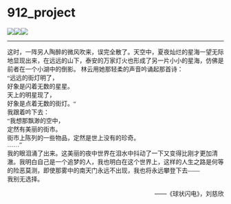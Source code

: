 # 912_project

[![](https://img.shields.io/badge/Author-@73fc-green.svg)](https://github.com/73fc)[![](https://img.shields.io/badge/Author-@stellarkey-blue.svg)](https://github.com/stellarkey)![](https://img.shields.io/badge/license-MIT-000000.svg)

---

<font face="kaiti">这时，一阵另人陶醉的微风吹来，误完全散了。天空中，夏夜灿烂的星海一望无际地显现出来，在远远的山下，泰安的万家灯火也形成了另一片小小的星海，仿佛是前者在一个小湖中的倒影。
林云用她那轻柔的声音吟诵起那首诗：<br>
“远远的街灯明了，<br>好象是闪着无数的星星。<br>
天上的明星现了，<br>好象是点着无数的街灯。“<br>我跟着吟下去：<br>“我想那飘渺的空中，<br>定然有美丽的街市。<br>街市上陈列的一些物品，定然是世上没有的珍奇。<br>……”<br>我的眼泪涌了出来。这美丽的夜中世界在泪水中抖动了一下又变得比刚才更加清澈。我明白自己是一个追梦的人，我也明白在这个世界上，这样的人生之路是何等的险恶莫测，即使那雾中的南天门永远不出现，我也将永远攀登下去——<br>
我别无选择。</font>

<p align="right">——《球状闪电》，刘慈欣</p>